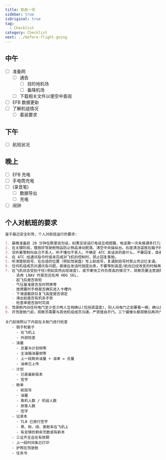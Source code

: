 ```yaml
---
title: 航前一天
sidebar: true
isOriginal: true
tag:
  - Checklist
category: Checklist
next: ../before-flight-going
---
```


## 中午

- [ ] 准备网
  - [ ] 通告
    - [ ] 目的地机场
    - [ ] 备降机场
  - [ ] 下载相关文件以便空中查阅
- [ ] EFB 数据更新
- [ ] 了解机组情况
  - [ ] 着装要求

## 下午

- [ ] 航班状况

## 晚上

- [ ] EFB 充电
- [ ] 手电筒充电
- [ ] (录音笔)
  - [ ] 数据导出
  - [ ] 充电
- [ ] 闹钟

## 个人对航班的要求

```markdown
鉴于最近安全形势，个人对航班运行的要求:

1. 最晚准备前 20 分钟在群里说句话，如果没说话打电话互相提醒，电话第一次未接通多打几次
2. 在关键阶段，摆放好驾驶舱物品防止物品滑动脱落，清空中央操纵台。右座清洁袋放在箱子的右前侧。大瓶矿泉水放在箱子里或者三号风挡下的置物篮。
3. 没听着管制叫自己不丢人、听不懂也不丢人。不确定 ATC 发话说的是什么，不要回复，或者直接 say again(不带航班号)。严禁已读乱回。
4. 在 ATC 给通讯指令时或未完成对飞机的控制时，禁止回复客舱。
5. 听清楚航班号，在合适的位置（例如驾驶盘）写上航班号，复诵航班号时禁止凭记忆复诵。
6. 任何机组成员对通讯有问题，直接在发话时就提出来，不要等到高度/航向已经改变的时候再提出。
7. 在飞机状态受到干扰(例如突然出现坡度)，或节奏快工作负荷高的情况下，观察员要注意提醒程序，三人的注意力不要都放在一件事上，例如
   - 该用 LNAV 时是否还在用 HDG SEL，
   - 起飞后是否收轮
   - 气压基准是否及时转换等
   - 放襟翼时手柄是否确实进入卡槽内
   - 下滑道截获后复飞高度是否调定
   - 滑出前是否有机务手势
   - 检查单是否按时完成
8. 驾驶舱内动任何电门至少至少两人互相确认(包括调温度)，别人动电门之前要看一眼，确认后等一秒再动。如果来不及互相确认，则自己必须确保动的是对的，再跟其他人沟通。
9. 开驾驶舱门前，观察员需要与其他机组成员沟通，严禁擅自开门。三个摄像头都观察后再开门。
```

```
关门前按照以下内容在关舱门进行检查
   - 销子和套子
     - 在飞机上
     - 外部检查
   - 油量
     - 总量与计划相等
     - 主油箱油量相等
     - 上一段剩余油量 + 油单 = 总量
     - 油单已上传
   - 计划
     - 已是最新版本
     - 签字
   - 舱单
     - 航班号
     - 油量
     - 乘机人数 / 机组人数
     - 旅客人数
     - 签字
   - 记录本
     - TLB 已放行签字
     - 黑、粉、绿、客舱本在飞机上
     - 有足够的剩余页数或有新本
   - 三证齐全且在有效期
   - 上一段时间条已打印
   - 护照在驾驶舱
   - 任务书
```
